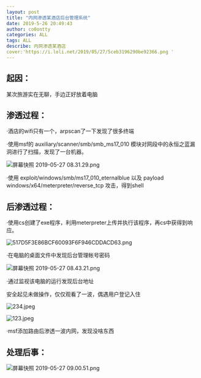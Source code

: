 ```yaml
---
layout: post
title: "内网渗透某酒店后台管理系统"
date: 2019-5-26 20:49:43
author: co0ontty
categories: ALL
tags: ALL 
describe: 内网渗透某酒店 
cover:'https://i.loli.net/2019/05/27/5ceb3196290be92366.png '
---
```

## 起因：

某次旅游实在无聊，手边正好放着电脑  

## 渗透过程：

·酒店的wifi只有一个，arpscan了一下发现了很多终端  

·使用msf的 auxiliary/scanner/smb/smb_ms17_010 模块对网段中的永恒之蓝漏洞进行了扫描，发现了一台机器。  

![屏幕快照 2019-05-27 08.31.29.png](https://i.loli.net/2019/05/27/5ceb3007034cb15955.png)  

·使用 exploit/windows/smb/ms17_010_eternalblue 以及 payload windows/x64/meterpreter/reverse_tcp 攻击，得到shell  

## 后渗透过程：  

·使用cs创建了exe程序，利用meterpreter上传并执行该程序，再cs中获得到响应。  

![517D5F3E86BCF60093F6F946CDDACD63.png](https://i.loli.net/2019/05/27/5ceb3196290be92366.png)

·在电脑的桌面文件中发现后台管理帐号密码  

![屏幕快照 2019-05-27 08.43.21.png](https://i.loli.net/2019/05/27/5ceb336a646bc63591.png)  
  
·通过监视该电脑的运行发现后台地址  

安全起见未做操作，仅仅观看了一波，偶遇用户登记入住  

![234.jpeg](https://i.loli.net/2019/05/27/5ceb36329a43f78651.jpeg)

![123.jpeg](https://i.loli.net/2019/05/27/5ceb36328f11296971.jpeg)

·msf添加路由后渗透一波内网，发现没啥东西  

## 处理后事：  

![屏幕快照 2019-05-27 09.00.51.png](https://i.loli.net/2019/05/27/5ceb36db1d7f053947.png)
 